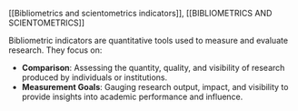 [[Bibliometrics and scientometrics indicators]], [[BIBLIOMETRICS AND SCIENTOMETRICS]]

Bibliometric indicators are quantitative tools used to measure and evaluate research. They focus on:

- **Comparison**: Assessing the quantity, quality, and visibility of research produced by individuals or institutions.
- **Measurement Goals**: Gauging research output, impact, and visibility to provide insights into academic performance and influence.